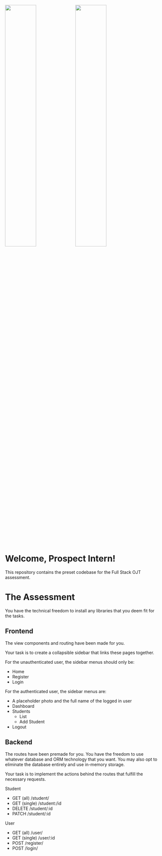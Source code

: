 <img src="https://kingslanduniversity.com/wp-content/uploads/2021/12/Kingsland-Technology-Philippines.png" width="45%"></img> <img src="https://kingslanduniversity.com/wp-content/uploads/2021/12/Kingsland-Innovation-Center.png" width="45%"></img> 

# Welcome, Prospect Intern!

This repository contains the preset codebase for the Full Stack OJT assessment.

# The Assessment

You have the technical freedom to install any libraries that you deem fit for the tasks.

## Frontend

The view components and routing have been made for you.

Your task is to create a collapsible sidebar that links these pages together.

For the unauthenticated user, the sidebar menus should only be:
* Home
* Register
* Login

For the authenticated user, the sidebar menus are:
* A placeholder photo and the full name of the logged in user
* Dashboard
* Students
  * List
  * Add Student
* Logout

## Backend

The routes have been premade for you. You have the freedom to use whatever database and ORM technology that you want. You may also opt to eliminate the database entirely and use in-memory storage.

Your task is to implement the actions behind the routes that fulfill the necessary requests.

Student
* GET (all) /student/
* GET (single) /student:/id
* DELETE /student/:id
* PATCH /student/:id

User
* GET (all) /user/
* GET (single) /user/:id
* POST /register/
* POST /login/